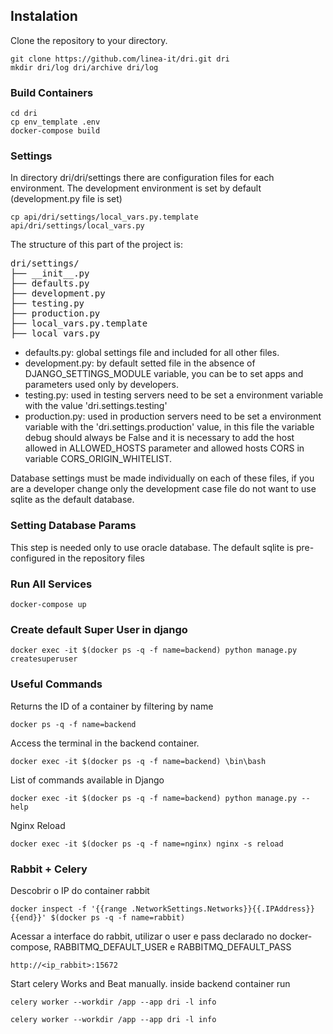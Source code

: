 
## Instalation 

Clone the repository to your directory.
```
git clone https://github.com/linea-it/dri.git dri
mkdir dri/log dri/archive dri/log

```

### Build Containers

```
cd dri
cp env_template .env
docker-compose build
```

### Settings

In directory dri/dri/settings there are configuration files for each environment.
The development environment is set by default (development.py file is set)

```
cp api/dri/settings/local_vars.py.template api/dri/settings/local_vars.py
```
The structure of this part of the project is:
<pre>
dri/settings/
├── __init__.py
├── defaults.py
├── development.py
├── testing.py
├── production.py
├── local_vars.py.template
├── local_vars.py
</pre>

- defaults.py: global settings file and included for all other files.
- development.py: by default setted file in the absence of DJANGO_SETTINGS_MODULE variable, you can be to set apps and parameters used only by developers.
- testing.py: used in testing servers need to be set a environment variable with the value 'dri.settings.testing'
- production.py: used in production servers need to be set a environment variable with the 'dri.settings.production' value,
 in this file the variable debug should always be False and it is necessary to add the host allowed in ALLOWED_HOSTS
 parameter and allowed hosts CORS in variable CORS_ORIGIN_WHITELIST.

Database settings must be made individually on each of these files,
if you are a developer change only the development case file do not want to use sqlite as the default database.

### Setting Database Params

This step is needed only to use oracle database. The default sqlite is pre-configured in the repository files

### Run All Services
```
docker-compose up

```

### Create default Super User in django

```
docker exec -it $(docker ps -q -f name=backend) python manage.py createsuperuser
```

### Useful Commands

Returns the ID of a container by filtering by name
```
docker ps -q -f name=backend
```

Access the terminal in the backend container.
```
docker exec -it $(docker ps -q -f name=backend) \bin\bash
```

List of commands available in Django
```
docker exec -it $(docker ps -q -f name=backend) python manage.py --help
```

Nginx Reload
```
docker exec -it $(docker ps -q -f name=nginx) nginx -s reload
```


### Rabbit + Celery
Descobrir o IP do container rabbit
```
docker inspect -f '{{range .NetworkSettings.Networks}}{{.IPAddress}}{{end}}' $(docker ps -q -f name=rabbit)
```
Acessar a interface do rabbit, utilizar o user e pass declarado no docker-compose, RABBITMQ_DEFAULT_USER e RABBITMQ_DEFAULT_PASS
```
http://<ip_rabbit>:15672
```

Start celery Works and Beat manually. inside backend container run 
```
celery worker --workdir /app --app dri -l info

celery worker --workdir /app --app dri -l info
```